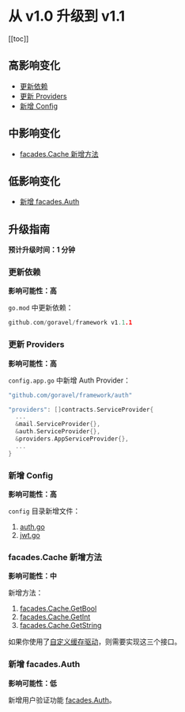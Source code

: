 # 从 v1.0 升级到 v1.1

[[toc]]

## 高影响变化

- [更新依赖](#更新依赖)
- [更新 Providers](#更新-Providers)
- [新增 Config](#新增-Config)

## 中影响变化

- [facades.Cache 新增方法](facades.Cache-新增方法)

## 低影响变化

- [新增 facades.Auth](#新增-facades.Auth)

## 升级指南

**预计升级时间：1 分钟**

### 更新依赖

**影响可能性：高**

`go.mod` 中更新依赖：

```go
github.com/goravel/framework v1.1.1
```

### 更新 Providers

**影响可能性：高**

`config.app.go` 中新增 Auth Provider：

```go
"github.com/goravel/framework/auth"

"providers": []contracts.ServiceProvider{
  ...
  &mail.ServiceProvider{},
  &auth.ServiceProvider{},
  &providers.AppServiceProvider{},
  ...
}
```

### 新增 Config

**影响可能性：高**

`config` 目录新增文件：

1. [auth.go](https://github.com/goravel/goravel/blob/v1.1.1/config/auth.go)
2. [jwt.go](https://github.com/goravel/goravel/blob/v1.1.1/config/jwt.go)

### facades.Cache 新增方法

**影响可能性：中**

新增方法：

1. [facades.Cache.GetBool](https://github.com/goravel/framework/blob/87c7fa9b95e45fcf4f88a502f1a1adc213527ae1/contracts/cache/store.go#L9)
2. [facades.Cache.GetInt](https://github.com/goravel/framework/blob/87c7fa9b95e45fcf4f88a502f1a1adc213527ae1/contracts/cache/store.go#L10)
3. [facades.Cache.GetString](https://github.com/goravel/framework/blob/87c7fa9b95e45fcf4f88a502f1a1adc213527ae1/contracts/cache/store.go#L11)

如果你使用了[自定义缓存驱动](https://github.com/goravel/docs/blob/master/zh/digging-deeper/cache.md#%E6%B7%BB%E5%8A%A0%E8%87%AA%E5%AE%9A%E4%B9%89%E7%BC%93%E5%AD%98%E9%A9%B1%E5%8A%A8)，则需要实现这三个接口。

### 新增 facades.Auth

**影响可能性：低**

新增用户验证功能 [facades.Auth](../digging-deeper/auth.md)。

<CommentService/>